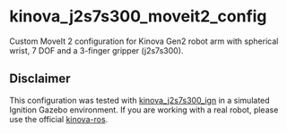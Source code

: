 # kinova_j2s7s300_moveit2_config

Custom MoveIt 2 configuration for Kinova Gen2 robot arm with spherical wrist, 7 DOF and a 3-finger gripper (j2s7s300).

## Disclaimer

This configuration was tested with [kinova_j2s7s300_ign](https://github.com/AndrejOrsula/kinova_j2s7s300_ign) in a simulated Ignition Gazebo environment. If you are working with a real robot, please use the official [kinova-ros](https://github.com/Kinovarobotics/kinova-ros).
